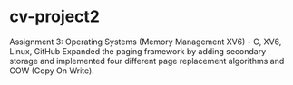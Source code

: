 # cv-project2
Assignment 3:
Operating Systems (Memory Management XV6) - C, XV6, Linux, GitHub
Expanded the paging framework by adding secondary storage and implemented four different page replacement algorithms and COW (Copy On Write).
